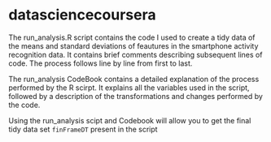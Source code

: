 datasciencecoursera
===================

The run_analysis.R script contains the code I used to create a tidy data of the means and standard deviations of feautures in the smartphone activity recognition data. It contains brief comments describing subsequent lines of code.
The process follows line by line from first to last.

The run_analysis CodeBook contains a detailed explanation of the process performed by the R scirpt. It explains all the variables used in the script, followed by a description of the transformations and changes performed by the code.

Using the run_analysis scipt and Codebook will allow you to get the final tidy data set ```finFrameDT``` present in the script
